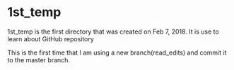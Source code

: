# 1st_temp
1st_temp is the first directory that was created on Feb 7, 2018. It is use to learn about GitHub repository

This is the first time that I am using a new branch(read_edits) and commit it to the master branch.
